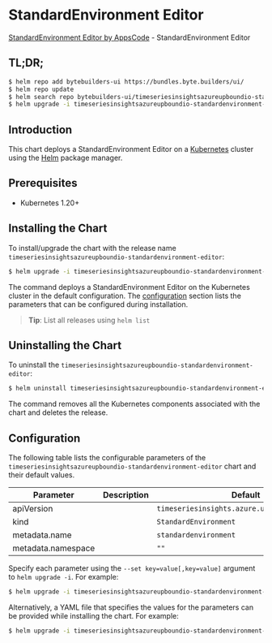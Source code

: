 # StandardEnvironment Editor

[StandardEnvironment Editor by AppsCode](https://byte.builders) - StandardEnvironment Editor

## TL;DR;

```bash
$ helm repo add bytebuilders-ui https://bundles.byte.builders/ui/
$ helm repo update
$ helm search repo bytebuilders-ui/timeseriesinsightsazureupboundio-standardenvironment-editor --version=v0.4.18
$ helm upgrade -i timeseriesinsightsazureupboundio-standardenvironment-editor bytebuilders-ui/timeseriesinsightsazureupboundio-standardenvironment-editor -n default --create-namespace --version=v0.4.18
```

## Introduction

This chart deploys a StandardEnvironment Editor on a [Kubernetes](http://kubernetes.io) cluster using the [Helm](https://helm.sh) package manager.

## Prerequisites

- Kubernetes 1.20+

## Installing the Chart

To install/upgrade the chart with the release name `timeseriesinsightsazureupboundio-standardenvironment-editor`:

```bash
$ helm upgrade -i timeseriesinsightsazureupboundio-standardenvironment-editor bytebuilders-ui/timeseriesinsightsazureupboundio-standardenvironment-editor -n default --create-namespace --version=v0.4.18
```

The command deploys a StandardEnvironment Editor on the Kubernetes cluster in the default configuration. The [configuration](#configuration) section lists the parameters that can be configured during installation.

> **Tip**: List all releases using `helm list`

## Uninstalling the Chart

To uninstall the `timeseriesinsightsazureupboundio-standardenvironment-editor`:

```bash
$ helm uninstall timeseriesinsightsazureupboundio-standardenvironment-editor -n default
```

The command removes all the Kubernetes components associated with the chart and deletes the release.

## Configuration

The following table lists the configurable parameters of the `timeseriesinsightsazureupboundio-standardenvironment-editor` chart and their default values.

|     Parameter      | Description |                         Default                          |
|--------------------|-------------|----------------------------------------------------------|
| apiVersion         |             | <code>timeseriesinsights.azure.upbound.io/v1beta1</code> |
| kind               |             | <code>StandardEnvironment</code>                         |
| metadata.name      |             | <code>standardenvironment</code>                         |
| metadata.namespace |             | <code>""</code>                                          |


Specify each parameter using the `--set key=value[,key=value]` argument to `helm upgrade -i`. For example:

```bash
$ helm upgrade -i timeseriesinsightsazureupboundio-standardenvironment-editor bytebuilders-ui/timeseriesinsightsazureupboundio-standardenvironment-editor -n default --create-namespace --version=v0.4.18 --set apiVersion=timeseriesinsights.azure.upbound.io/v1beta1
```

Alternatively, a YAML file that specifies the values for the parameters can be provided while
installing the chart. For example:

```bash
$ helm upgrade -i timeseriesinsightsazureupboundio-standardenvironment-editor bytebuilders-ui/timeseriesinsightsazureupboundio-standardenvironment-editor -n default --create-namespace --version=v0.4.18 --values values.yaml
```
